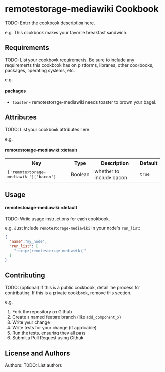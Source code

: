 remotestorage-mediawiki Cookbook
=========================
TODO: Enter the cookbook description here.

e.g.
This cookbook makes your favorite breakfast sandwich.

Requirements
------------
TODO: List your cookbook requirements. Be sure to include any requirements this cookbook has on platforms, libraries, other cookbooks, packages, operating systems, etc.

e.g.
#### packages
- `toaster` - remotestorage-mediawiki needs toaster to brown your bagel.

Attributes
----------
TODO: List your cookbook attributes here.

e.g.
#### remotestorage-mediawiki::default
<table>
  <tr>
    <th>Key</th>
    <th>Type</th>
    <th>Description</th>
    <th>Default</th>
  </tr>
  <tr>
    <td><tt>['remotestorage-mediawiki']['bacon']</tt></td>
    <td>Boolean</td>
    <td>whether to include bacon</td>
    <td><tt>true</tt></td>
  </tr>
</table>

Usage
-----
#### remotestorage-mediawiki::default
TODO: Write usage instructions for each cookbook.

e.g.
Just include `remotestorage-mediawiki` in your node's `run_list`:

```json
{
  "name":"my_node",
  "run_list": [
    "recipe[remotestorage-mediawiki]"
  ]
}
```

Contributing
------------
TODO: (optional) If this is a public cookbook, detail the process for contributing. If this is a private cookbook, remove this section.

e.g.
1. Fork the repository on Github
2. Create a named feature branch (like `add_component_x`)
3. Write your change
4. Write tests for your change (if applicable)
5. Run the tests, ensuring they all pass
6. Submit a Pull Request using Github

License and Authors
-------------------
Authors: TODO: List authors
